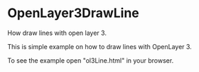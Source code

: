 # OpenLayer3DrawLine
How draw lines with open layer 3.

This is simple example on how to draw lines with OpenLayer 3.

To see the example open "ol3Line.html" in your browser.
